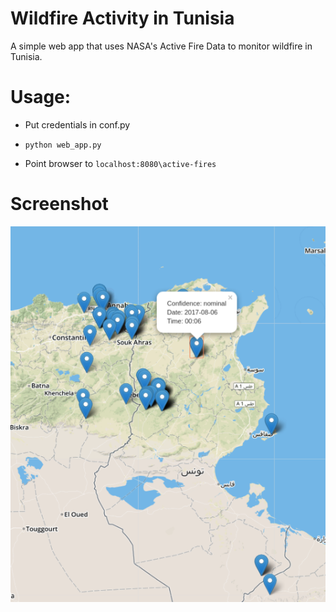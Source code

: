 # Wildfire Activity in Tunisia

A simple web app that uses NASA's Active Fire Data to monitor wildfire in Tunisia.


# Usage:
- Put credentials in conf.py

- ```python web_app.py```

- Point browser to ```localhost:8080\active-fires ```

# Screenshot
![Screenshot](Screenshot.png)